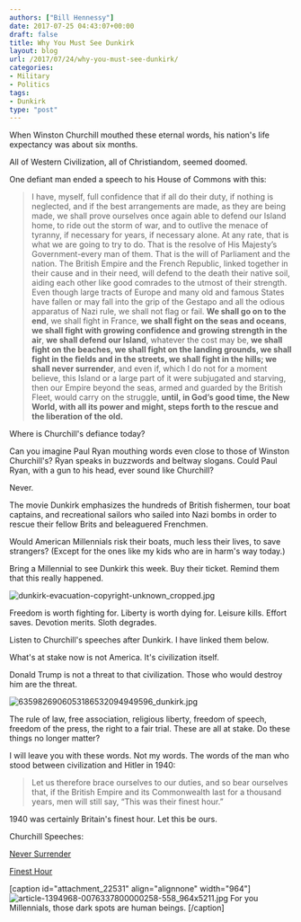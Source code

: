 ```yaml
---
authors: ["Bill Hennessy"]
date: 2017-07-25 04:43:07+00:00
draft: false
title: Why You Must See Dunkirk
layout: blog
url: /2017/07/24/why-you-must-see-dunkirk/
categories:
- Military
- Politics
tags:
- Dunkirk
type: "post"
---
```


When Winston Churchill mouthed these eternal words, his nation's life expectancy was about six months.

All of Western Civilization, all of Christiandom, seemed doomed.

One defiant man ended a speech to his House of Commons with this:



> I have, myself, full confidence that if all do their duty, if nothing is neglected, and if the best arrangements are made, as they are being made, we shall prove ourselves once again able to defend our Island home, to ride out the storm of war, and to outlive the menace of tyranny, if necessary for years, if necessary alone. At any rate, that is what we are going to try to do. That is the resolve of His Majesty’s Government-every man of them. That is the will of Parliament and the nation. The British Empire and the French Republic, linked together in their cause and in their need, will defend to the death their native soil, aiding each other like good comrades to the utmost of their strength. Even though large tracts of Europe and many old and famous States have fallen or may fall into the grip of the Gestapo and all the odious apparatus of Nazi rule, we shall not flag or fail. **We shall go on to the end**, we shall fight in France, **we shall fight on the seas and oceans**, **we shall fight with growing confidence and growing strength in the air**, **we shall defend our Island**, whatever the cost may be, **we shall fight on the beaches, we shall fight on the landing grounds, we shall fight in the fields and in the streets, we shall fight in the hills; we shall never surrender**, and even if, which I do not for a moment believe, this Island or a large part of it were subjugated and starving, then our Empire beyond the seas, armed and guarded by the British Fleet, would carry on the struggle, **until, in God’s good time, the New World, with all its power and might, steps forth to the rescue and the liberation of the old.**



Where is Churchill's defiance today?

Can you imagine Paul Ryan mouthing words even close to those of Winston Churchill's? Ryan speaks in buzzwords and beltway slogans. Could Paul Ryan, with a gun to his head, ever sound like Churchill?

Never.

The movie Dunkirk emphasizes the hundreds of British fishermen, tour boat captains, and recreational sailors who sailed into Nazi bombs in order to rescue their fellow Brits and beleaguered Frenchmen.

Would American Millennials risk their boats, much less their lives, to save strangers? (Except for the ones like my kids who are in harm's way today.)

Bring a Millennial to see Dunkirk this week. Buy their ticket. Remind them that this really happened.

![dunkirk-evacuation-copyright-unknown_cropped.jpg](https://hennessysview.com/wp-content/uploads/2017/07/dunkirk-evacuation-copyright-unknown_cropped.jpg)


Freedom is worth fighting for. Liberty is worth dying for. Leisure kills. Effort saves. Devotion merits. Sloth degrades.

Listen to Churchill's speeches after Dunkirk. I have linked them below.

What's at stake now is not America. It's civilization itself.

Donald Trump is not a threat to that civilization. Those who would destroy him are the threat.

![6359826906053186532094949596_dunkirk.jpg](https://hennessysview.com/wp-content/uploads/2017/07/6359826906053186532094949596_dunkirk.jpg)


The rule of law, free association, religious liberty, freedom of speech, freedom of the press, the right to a fair trial. These are all at stake. Do these things no longer matter?

I will leave you with these words. Not my words. The words of the man who stood between civilization and Hitler in 1940:



> Let us therefore brace ourselves to our duties, and so bear ourselves that, if the British Empire and its Commonwealth last for a thousand years, men will still say, “This was their finest hour.”



1940 was certainly Britain's finest hour. Let this be ours.

Churchill Speeches:

[Never Surrender](https://youtu.be/s_LncVnecLA)

[Finest Hour](https://youtu.be/jB5wZtV1MWM)



[caption id="attachment_22531" align="alignnone" width="964"]![article-1394968-0076337800000258-558_964x5211.jpg](https://hennessysview.com/wp-content/uploads/2017/07/article-1394968-0076337800000258-558_964x5211.jpg)
For you Millennials, those dark spots are human beings. [/caption]


